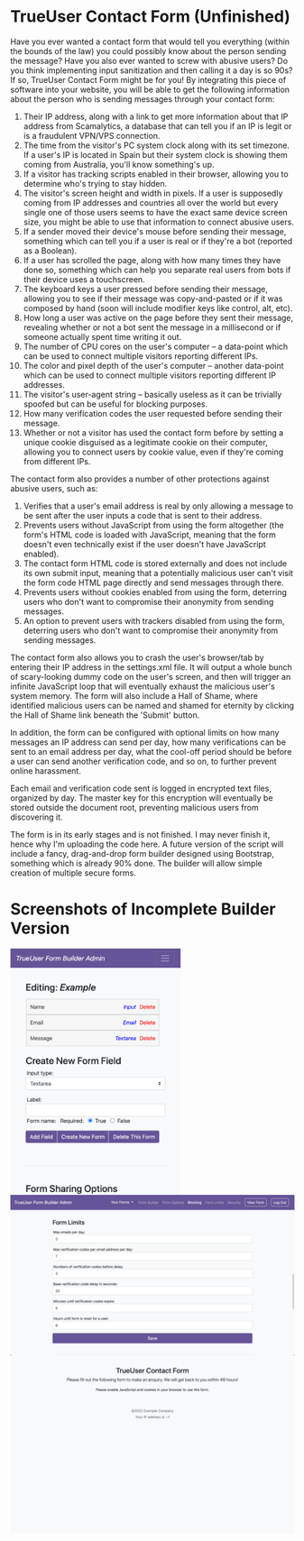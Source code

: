 # TrueUser Contact Form (Unfinished)
 
Have you ever wanted a contact form that would tell you everything (within the bounds of the law) you could possibly know about the person sending the message? Have you also ever wanted to screw with abusive users? Do you think implementing input sanitization and then calling it a day is so 90s? If so, TrueUser Contact Form might be for you! By integrating this piece of software into your website, you will be able to get the following information about the person who is sending messages through your contact form:

1. Their IP address, along with a link to get more information about that IP address from Scamalytics, a database that can tell you if an IP is legit or is a fraudulent VPN/VPS connection.
3. The time from the visitor's PC system clock along with its set timezone. If a user's IP is located in Spain but their system clock is showing them coming from Australia, you'll know something's up.
4. If a visitor has tracking scripts enabled in their browser, allowing you to determine who's trying to stay hidden.
5. The visitor's screen height and width in pixels. If a user is supposedly coming from IP addresses and countries all over the world but every single one of those users seems to have the exact same device screen size, you might be able to use that information to connect abusive users.
6. If a sender moved their device's mouse before sending their message, something which can tell you if a user is real or if they're a bot (reported as a Boolean).
7. If a user has scrolled the page, along with how many times they have done so, something which can help you separate real users from bots if their device uses a touchscreen.
8. The keyboard keys a user pressed before sending their message, allowing you to see if their message was copy-and-pasted or if it was composed by hand (soon will include modifier keys like control, alt, etc).
9. How long a user was active on the page before they sent their message, revealing whether or not a bot sent the message in a millisecond or if someone actually spent time writing it out.
10. The number of CPU cores on the user's computer – a data-point which can be used to connect multiple visitors reporting different IPs.
12. The color and pixel depth of the user's computer – another data-point which can be used to connect multiple visitors reporting different IP addresses.
13. The visitor's user-agent string – basically useless as it can be trivially spoofed but can be useful for blocking purposes.
14. How many verification codes the user requested before sending their message.
15. Whether or not a visitor has used the contact form before by setting a unique cookie disguised as a legitimate cookie on their computer, allowing you to connect users by cookie value, even if they're coming from different IPs.

The contact form also provides a number of other protections against abusive users, such as:
1. Verifies that a user's email address is real by only allowing a message to be sent after the user inputs a code that is sent to their address.
2. Prevents users without JavaScript from using the form altogether (the form's HTML code is loaded with JavaScript, meaning that the form doesn't even technically exist if the user doesn't have JavaScript enabled).
3. The contact form HTML code is stored externally and does not include its own submit input, meaning that a potentially malicious user can't visit the form code HTML page directly and send messages through there.
4. Prevents users without cookies enabled from using the form, deterring users who don't want to compromise their anonymity from sending messages.
5. An option to prevent users with trackers disabled from using the form, deterring users who don't want to compromise their anonymity from sending messages.

The contact form also allows you to crash the user's browser/tab by entering their IP address in the settings.xml file. It will output a whole bunch of scary-looking dummy code on the user's screen, and then will trigger an infinite JavaScript loop that will eventually exhaust the malicious user's system memory. The form will also include a Hall of Shame, where identified malicious users can be named and shamed for eternity by clicking the Hall of Shame link beneath the 'Submit' button.

In addition, the form can be configured with optional limits on how many messages an IP address can send per day, how many verifications can be sent to an email address per day, what the cool-off period should be before a user can send another verification code, and so on, to further prevent online harassment.

Each email and verification code sent is logged in encrypted text files, organized by day. The master key for this encryption will eventually be stored outside the document root, preventing malicious users from discovering it.

The form is in its early stages and is not finished. I may never finish it, hence why I'm uploading the code here. A future version of the script will include a fancy, drag-and-drop form builder designed using Bootstrap, something which is already 90% done. The builder will allow simple creation of multiple secure forms.

# Screenshots of Incomplete Builder Version

<img src="https://github.com/jm11116/TrueUser-Contact-Form/blob/main/screenshots/Screen%20Shot%202022-01-12%20at%204.10.53%20PM.png" width="60%" align="center">
<img src="https://github.com/jm11116/TrueUser-Contact-Form/blob/main/screenshots/Screen%20Shot%202022-01-12%20at%204.11.34%20PM.png" width="100%" align="center">
<img src="https://github.com/jm11116/TrueUser-Contact-Form/blob/main/screenshots/Screen%20Shot%202022-01-12%20at%204.18.23%20PM.png" width="100%" align="center">
